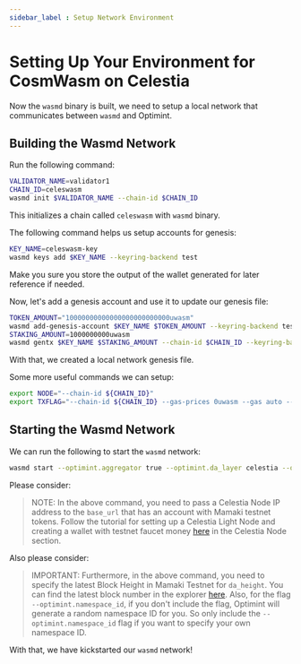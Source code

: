 ```yaml
---
sidebar_label : Setup Network Environment
---
```


# Setting Up Your Environment for CosmWasm on Celestia
<!-- markdownlint-disable MD013 -->

Now the `wasmd` binary is built, we need to setup a local network
that communicates between `wasmd` and Optimint.

## Building the Wasmd Network

Run the following command:

```sh
VALIDATOR_NAME=validator1
CHAIN_ID=celeswasm
wasmd init $VALIDATOR_NAME --chain-id $CHAIN_ID
```

This initializes a chain called `celeswasm` with `wasmd` binary.

The following command helps us setup accounts for genesis:

```sh
KEY_NAME=celeswasm-key
wasmd keys add $KEY_NAME --keyring-backend test
```

Make you sure you store the output of the wallet generated
for later reference if needed.

Now, let's add a genesis account and use it to update our genesis file:

```sh
TOKEN_AMOUNT="10000000000000000000000000uwasm"
wasmd add-genesis-account $KEY_NAME $TOKEN_AMOUNT --keyring-backend test
STAKING_AMOUNT=1000000000uwasm
wasmd gentx $KEY_NAME $STAKING_AMOUNT --chain-id $CHAIN_ID --keyring-backend test
```

With that, we created a local network genesis file.

Some more useful commands we can setup:

```sh
export NODE="--chain-id ${CHAIN_ID}"
export TXFLAG="--chain-id ${CHAIN_ID} --gas-prices 0uwasm --gas auto --gas-adjustment 1.3"
```

## Starting the Wasmd Network

We can run the following to start the `wasmd` network:

```sh
wasmd start --optimint.aggregator true --optimint.da_layer celestia --optimint.da_config='{"base_url":"http://XXX.XXX.XXX.XXX:26658","timeout":60000000000,"gas_limit":6000000}' --optimint.namespace_id 000000000000FFFF --optimint.da_start_height 21380
```

Please consider:

> NOTE: In the above command, you need to pass a Celestia Node IP address
  to the `base_url` that has an account with Mamaki testnet tokens. Follow
  the tutorial for setting up a Celestia Light Node and creating a wallet
  with testnet faucet money [here](./node-tutorial.md) in the Celestia Node section.

Also please consider:

> IMPORTANT: Furthermore, in the above command, you need to specify the latest
  Block Height in Mamaki Testnet for `da_height`. You can find the latest block number
  in the explorer [here](https://testnet.mintscan.io/celestia-testnet). Also, for the flag
  `--optimint.namespace_id`, if you don't include the flag, Optimint will generate a random
  namespace ID for you. So only include the `--optimint.namespace_id` flag if you want
  to specify your own namespace ID.

With that, we have kickstarted our `wasmd` network!
